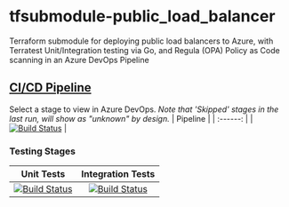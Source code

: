 # tfsubmodule-public_load_balancer
Terraform submodule for deploying public load balancers to Azure, with Terratest Unit/Integration testing via Go, and Regula (OPA) Policy as Code scanning in an Azure DevOps Pipeline
## [CI/CD Pipeline](https://dev.azure.com/wesleytrust/Terraform/_build?definitionId=93)
Select a stage to view in Azure DevOps. *Note that 'Skipped' stages in the last run, will show as "unknown" by design.*
| Pipeline |
| :------: |
|     [![Build Status](https://dev.azure.com/wesleytrust/Terraform/_apis/build/status/Modules/ResourceENV-P%3BREF-latest%3B%20tfsubmodule-public_load_balancer?repoName=wesley-trust%2Ftfsubmodule-public_load_balancer&branchName=main)](https://dev.azure.com/wesleytrust/Terraform/_build/latest?definitionId=93&repoName=wesley-trust%2Ftfsubmodule-public_load_balancer&branchName=main)     |
### Testing Stages
| Unit Tests | Integration Tests |
| :--------: | :---------------: |
|    [![Build Status](https://dev.azure.com/wesleytrust/Terraform/_apis/build/status/Modules/ResourceENV-P%3BREF-latest%3B%20tfsubmodule-public_load_balancer?repoName=wesley-trust%2Ftfsubmodule-public_load_balancer&branchName=main&stageName=Unit)](https://dev.azure.com/wesleytrust/Terraform/_build/latest?definitionId=93&repoName=wesley-trust%2Ftfsubmodule-public_load_balancer&branchName=main)        |          [![Build Status](https://dev.azure.com/wesleytrust/Terraform/_apis/build/status/Modules/ResourceENV-P%3BREF-latest%3B%20tfsubmodule-public_load_balancer?repoName=wesley-trust%2Ftfsubmodule-public_load_balancer&branchName=main&stageName=Integration)](https://dev.azure.com/wesleytrust/Terraform/_build/latest?definitionId=93&repoName=wesley-trust%2Ftfsubmodule-public_load_balancer&branchName=main)         |